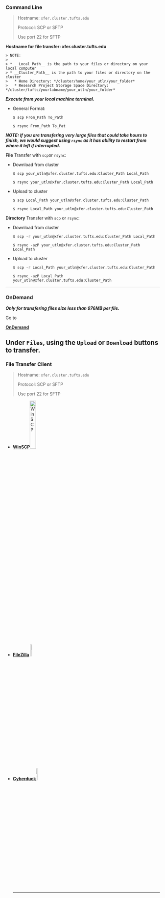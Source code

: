 

### Command Line

> Hostname: `xfer.cluster.tufts.edu`
>
> Protocol: SCP or SFTP
>
> Use port 22 for SFTP
> 
**Hostname for file transfer: xfer.cluster.tufts.edu**

    > NOTE:
    >
    > * __Local_Path__ is the path to your files or directory on your local computer
    > * __Cluster_Path__ is the path to your files or directory on the cluster
    >   * Home Directory: */cluster/home/your_utln/your_folder*
    >   * Research Project Storage Space Directory: */cluster/tufts/yourlabname/your_utln/your_folder*

***Execute from your local machine terminal.***

- General Format:

    `$ scp From_Path To_Path`

    `$ rsync From_Path To_Pat`

***NOTE: If you are transfering very large files that could take hours to finish, we would suggest using `rsync` as it has ability to restart from where it left if interrupted.***

**File** Transfer with `scp`or `rsync`:

- Download from cluster

    `$ scp your_utln@xfer.cluster.tufts.edu:Cluster_Path Local_Path  `

    `$ rsync your_utln@xfer.cluster.tufts.edu:Cluster_Path Local_Path`

- Upload to cluster

    `$ scp Local_Path your_utln@xfer.cluster.tufts.edu:Cluster_Path `

    `$ rsync Local_Path your_utln@xfer.cluster.tufts.edu:Cluster_Path`

**Directory** Transfer with `scp` or `rsync`:

- Download from cluster

    `$ scp -r your_utln@xfer.cluster.tufts.edu:Cluster_Path Local_Path  `

    `$ rsync -azP your_utln@xfer.cluster.tufts.edu:Cluster_Path Local_Path`

- Upload to cluster

    `$ scp -r Local_Path your_utln@xfer.cluster.tufts.edu:Cluster_Path`

    `$ rsync -azP Local_Path your_utln@xfer.cluster.tufts.edu:Cluster_Path`
---    
### OnDemand

***Only for transfering files size less than 976MB per file.***

Go to

**[OnDemand]( https://ondemand.pax.tufts.edu/)** 

Under **`Files`**, using the **`Upload`** or **`Download`** buttons to transfer. 
---
### File Transfer Client

> Hostname: `xfer.cluster.tufts.edu`
>
> Protocol: SCP or SFTP
>
> Use port 22 for SFTP

- **[WinSCP](https://winscp.net/eng/index.php)**<img src="https://miro.medium.com/max/500/1*Of7JOwV0wZgDIjgaS4qKlQ.png" alt="WinSCP" width=20%>

- **[FileZilla](https://filezilla-project.org/)**  <img src="https://upload.wikimedia.org/wikipedia/commons/thumb/0/01/FileZilla_logo.svg/1200px-FileZilla_logo.svg.png" alt="FileZilla" width=10%>

- **[Cyberduck<img src="https://cdn.cyberduck.io/img/cyberduck-icon-384.png" alt="CyberDuck" width=10%>](https://cyberduck.io/)**

  ---

